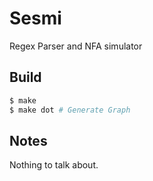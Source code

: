 # Sesmi
Regex Parser and NFA simulator

## Build
```bash
$ make
$ make dot # Generate Graph
```
## Notes
Nothing to talk about.
